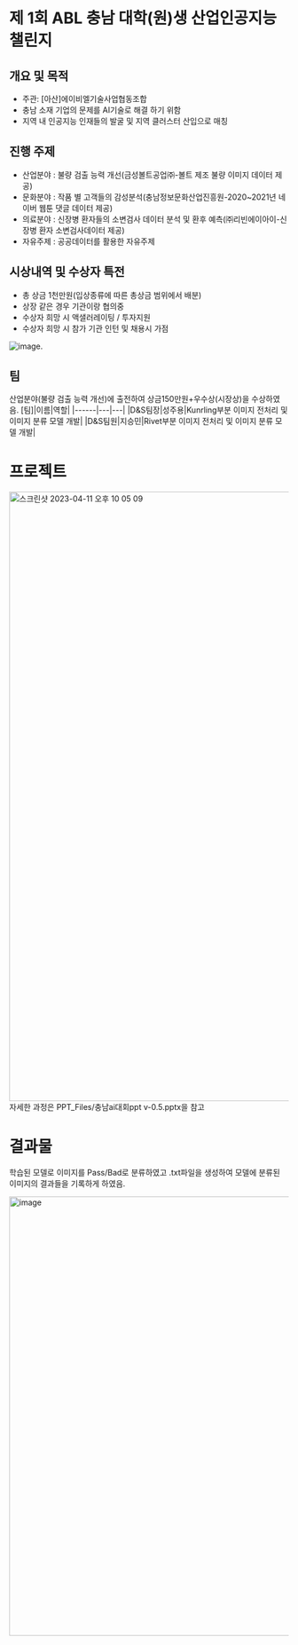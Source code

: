 # 제 1회 ABL 충남 대학(원)생 산업인공지능 챌린지  
## 개요 및 목적
-	주관: [아산]에이비엘기술사업협동조합  
-	충남 소재 기업의 문제를 AI기술로 해결 하기 위함  
-	지역 내 인공지능 인재들의 발굴 및 지역 클러스터 산입으로 매칭  
## 진행 주제
- 산업분야 : 불량 검출 능력 개선(금성볼트공업㈜-볼트 제조 불량 이미지 데이터 제공)
- 문화분야 : 작품 별 고객들의 감성분석(충남정보문화산업진흥원-2020~2021년 네이버 웹툰 댓글 데이터 제공)
- 의료분야 : 신장병 환자들의 소변검사 데이터 분석 및 환후 예측(㈜리빈에이아이-신장병 환자 소변검사데이터 제공) 
- 자유주제 : 공공데이터를 활용한 자유주제  
## 시상내역 및 수상자 특전
-	총 상금 1천만원(입상종류에 따른 총상금 범위에서 배분)
-	상장 같은 경우 기관이랑 협의중
-	수상자 희망 시 액샐러레이팅 / 투자지원
-	수상자 희망 시 참가 기관 인턴 및 채용시 가점  

![image](https://user-images.githubusercontent.com/98318326/231172275-b28df6b4-4f1b-41ff-9548-4069d5aaa2f8.png). 

## 팀
산업분야(불량 검출 능력 개선)에 출전하여 상금150만원+우수상(시장상)을 수상하였음.
[팀]|이름|역할|
|------|---|---|
|D&S팀장|성주용|Kunrling부분 이미지 전처리 및 이미지 분류 모델 개발|
|D&S팀원|지승민|Rivet부분 이미지 전처리 및 이미지 분류 모델 개발|

# 프로젝트  
<img width="1099" alt="스크린샷 2023-04-11 오후 10 05 09" src="https://user-images.githubusercontent.com/98318326/231172748-de7adf66-1be1-4c0f-bbc3-60646e7bdc5a.png">  
자세한 과정은 PPT_Files/충남ai대회ppt v-0.5.pptx을 참고

# 결과물
학습된 모델로 이미지를 Pass/Bad로 분류하였고 .txt파일을 생성하여 모델에 분류된 이미지의 결과들을 기록하게 하였음.  
  
  
<img width="792" alt="image" src="https://user-images.githubusercontent.com/98318326/231179806-bbfdd039-c1ba-4da8-a1d4-fea19b011c4e.png">
